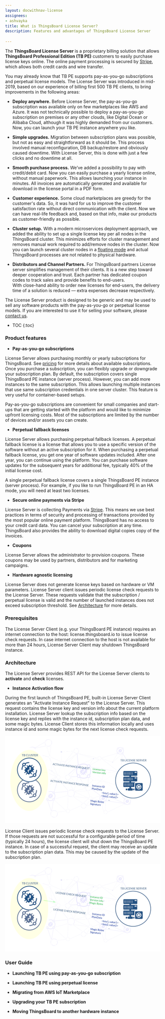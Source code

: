 ```yaml
---
layout: docwithnav-license
assignees:
- ashvayka
title: What is ThingsBoard License Server?
description: Features and advantages of ThingsBoard License Server

---
```



The **ThingsBoard License Server** is a proprietary billing solution that allows **ThingsBoard Professional Edition (TB PE)** customers to easily purchase license keys online.
The online payment processing is secured by [Stripe](https://stripe.com/), which allows both credit cards and wire transfer. 


You may already know that TB PE supports pay-as-you-go subscriptions and perpetual license models. 
The License Server was introduced in mid-2019, based on our experience of billing first 500 TB PE clients, to bring improvements in the following areas:

 - **Deploy anywhere.** Before License Server, the pay-as-you-go subscription was available only on few marketplaces like AWS and Azure. 
  It was not technically possible to deploy a pay-as-you-go subscription on premises or any other clouds, like Digital Ocean or Alibaba Cloud, although it was highly demanded from our customers.
  Now, you can launch your TB PE instance anywhere you like.
    
 - **Simple upgrades.** Migration between subscription plans was possible, but not as easy and straightforward as it should be. 
 This process involved manual reconfiguration, DB backup/restore and obviously caused downtime.
 With License Server, this is done with just a few clicks and no downtime at all.  
    
 - **Smooth purchase process.** We’ve added a possibility to pay with credit/debit card. 
 Now you can easily purchase a yearly license online, without manual paperwork. 
 This allows launching your instance in minutes. 
 All invoices are automatically generated and available for download in the license portal in a PDF form.
 
 - **Customer experience.** Some cloud marketplaces are greedy for the customer's data. 
 So, it was hard for us to improve the customer satisfaction rate without direct communication with the client.
 Now we can have real-life feedback and, based on that info, make our products as customer-friendly as possible.
 
 - **Cluster setup.** With a modern microservices deployment approach, we added the ability to set up a single license key per all nodes in the ThingsBoard cluster. 
 This minimizes efforts for cluster management and removes manual work required to add/remove nodes in the cluster. 
 Now you can launch several cluster nodes in a [floating mode](https://en.wikipedia.org/wiki/Floating_licensing) and actual ThingsBoard processes are not related to physical hardware.
 
 - **Distributors and Channel Partners.** For ThingsBoard partners License server simplifies management of their clients. 
 It is a new step toward deeper cooperation and trust. Each partner has dedicated coupon codes to track sales and provide benefits to end-users.   
 With close-hand ability to order new licenses for end-users, the delivery time of a solution is reduced — extra expenses decrease respectively.
 
The License Server product is designed to be generic and may be used to sell any software products with the pay-as-you-go or perpetual license models.
If you are interested to use it for selling your software, please [contact us](/docs/contact-us/).  

* TOC
{:toc}
 
### Product features

 - **Pay-as-you-go subscriptions**
 
License Server allows purchasing monthly or yearly subscriptions for ThingsBoard. See [pricing](/pricing/) for more details about available subscriptions.
Once you purchase a subscription, you can flexibly upgrade or downgrade your subscription plan. By default, the subscription covers single ThingsBoard PE instance (server process). 
However, you can add more instances to the same subscription. This allows launching multiple instances that use same subscription credentials in one server cluster.
This feature is very useful for container-based setups.

Pay-as-you-go subscriptions are convenient for small companies and start-ups that are getting started with the platform and would like to minimize upfront licensing costs. 
Most of the subscriptions are limited by the number of devices and/or assets you can create.

 - **Perpetual fallback licenses**  
 
License Server allows purchasing perpetual fallback licenses. 
A perpetual fallback license is a license that allows you to use a specific version of the software without an active subscription for it. 
When purchasing a perpetual fallback license, you get one year of software updates included. After one year, you can continue using the platform.
You can purchase software updates for the subsequent years for additional fee, typically 40% of the initial license cost.

A single perpetual fallback license covers a single ThingsBoard PE instance (server process). 
For example, if you like to run ThingsBoard PE in an HA mode, you will need at least two licenses.

 - **Secure online payments via Stripe**
 
License Server is collecting Payments via [Stripe](https://stripe.com/). 
This means we use best practices in terms of security and processing of transactions provided by the most popular online payment platform.
ThingsBoard has no access to your credit card data. You can cancel your subscription at any time. 
ThingsBoard also provides the ability to download digital copies copy of the invoices.   

 - **Coupons**
 
License Server allows the administrator to provision coupons. These coupons may be used by partners, distributors and for marketing campaigns.

 - **Hardware agnostic licensing**
 
License Server does not generate license keys based on hardware or VM parameters. 
License Server client issues periodic license check requests to the License Server. 
These requests validate that the subscription / perpetual license is valid and the number of launched instances does not exceed subscription threshold.
See [Architecture](#architecture) for more details. 

### Prerequisites

The License Server Client (e.g. your ThingsBoard PE instance) requires an internet connection to the host: license.thingsboard.io to issue license check requests. 
In case internet connection to the host is not available for more than 24 hours, License Server Client may shutdown ThingsBoard instance.  

### Architecture  

The License Server provides REST API for the License Server clients to **activate** and **check** licenses.

- **Instance Activation flow**

During the first launch of ThingsBoard PE, built-in License Server Client generates an "Activate Instance Request" to the License Server. 
This request contains the license key and version info about the current platform installation. 
License Server lookup the subscription info based on the license key and replies with the instance id, subscription plan data, and some magic bytes.
License Client stores this information locally and uses instance id and some magic bytes for the next license check requests. 

![image](/images/license/license-activation.gif)

License Client issues periodic license check requests to the License Server.
If those requests are not successful for a configurable period of time (typically 24 hours), the license client will shut down the ThingsBoard PE instance.
In case of a successful request, the client may receive an update to the subscription plan data. This may be caused by the update of the subscription plan.   

![image](/images/license/license-check.gif)    

### User Guide

 - **Launching TB PE using pay-as-you-go subscription**
 
 - **Launching TB PE using perpetual license**
 
 - **Migrating from AWS IoT Marketplace**
 
 - **Upgrading your TB PE subscription** 
 
 - **Moving ThingsBoard to another hardware instance** 


